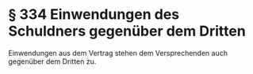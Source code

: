 # § 334 Einwendungen des Schuldners gegenüber dem Dritten
Einwendungen aus dem Vertrag stehen dem Versprechenden auch gegenüber dem Dritten zu.